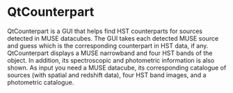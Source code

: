 # QtCounterpart
QtCounterpart is a GUI that helps find HST counterparts for sources detected in MUSE datacubes. The GUI takes each detected MUSE source and guess which is the corresponding counterpart in HST data, if any. QtCounterpart displays a MUSE narrowband and four HST bands of the object. In addition, its spectroscopic and photometric information is also shown. As input you need a MUSE datacube, its corresponding catalogue of sources (with spatial and redshift data), four HST band images, and a photometric catalogue. 
